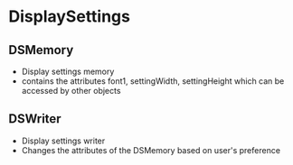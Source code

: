 # DisplaySettings

## DSMemory
  - Display settings memory 
  - contains the attributes font1, settingWidth, settingHeight which can be accessed by other objects
## DSWriter
  - Display settings writer
  - Changes the attributes of the DSMemory based on user's preference
